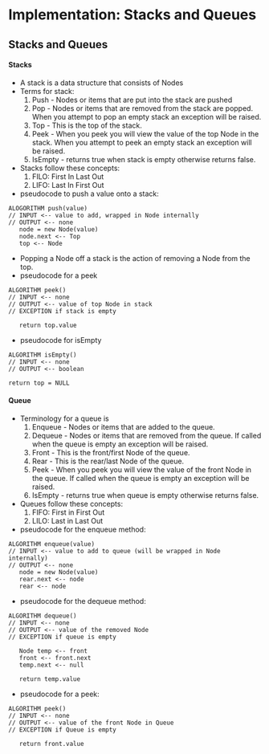 # Implementation: Stacks and Queues

## Stacks and Queues

#### Stacks

- A stack is a data structure that consists of Nodes
- Terms for stack:
  1. Push - Nodes or items that are put into the stack are pushed
  2. Pop - Nodes or items that are removed from the stack are popped. When you attempt to pop an empty stack an exception will be raised. 
  3. Top - This is the top of the stack.
  4. Peek - When you peek you will view the value of the top Node in the stack. When you attempt to peek an empty stack an exception will be raised.
  5. IsEmpty - returns true when stack is empty otherwise returns false.
- Stacks follow these concepts:
  1. FILO: First In Last Out
  2. LIFO: Last In First Out
- pseudocode to push a value onto a stack:
```
ALOGORITHM push(value)
// INPUT <-- value to add, wrapped in Node internally
// OUTPUT <-- none
   node = new Node(value)
   node.next <-- Top
   top <-- Node
```
- Popping a Node off a stack is the action of removing a Node from the top.
- pseudocode for a peek
```
ALGORITHM peek()
// INPUT <-- none
// OUTPUT <-- value of top Node in stack
// EXCEPTION if stack is empty

   return top.value
```
- pseudocode for isEmpty
```
ALGORITHM isEmpty()
// INPUT <-- none
// OUTPUT <-- boolean

return top = NULL
```

#### Queue

- Terminology for a queue is
  1. Enqueue - Nodes or items that are added to the queue.
  2. Dequeue - Nodes or items that are removed from the queue. If called when the queue is empty an exception will be raised.
  3. Front - This is the front/first Node of the queue.
  4. Rear - This is the rear/last Node of the queue.
  5. Peek - When you peek you will view the value of the front Node in the queue. If called when the queue is empty an exception will be raised.
  6. IsEmpty - returns true when queue is empty otherwise returns false.
- Queues follow these concepts:
  1. FIFO: First in First Out
  2. LILO: Last in Last Out
- pseudocode for the enqueue method:
```
ALGORITHM enqueue(value)
// INPUT <-- value to add to queue (will be wrapped in Node internally)
// OUTPUT <-- none
   node = new Node(value)
   rear.next <-- node
   rear <-- node
```
- pseudocode for the dequeue method:
```
ALGORITHM dequeue()
// INPUT <-- none
// OUTPUT <-- value of the removed Node
// EXCEPTION if queue is empty

   Node temp <-- front
   front <-- front.next
   temp.next <-- null

   return temp.value
```
- pseudocode for a peek:
```
ALGORITHM peek()
// INPUT <-- none
// OUTPUT <-- value of the front Node in Queue
// EXCEPTION if Queue is empty

   return front.value
```
